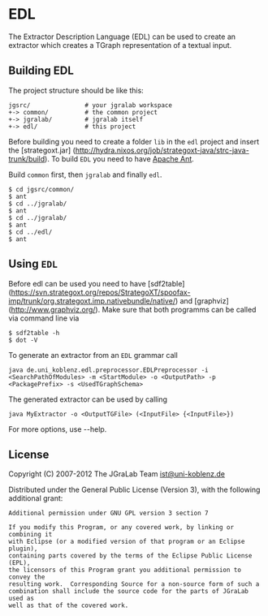 # EDL

The Extractor Description Language (EDL) can be used to create an extractor which creates a TGraph representation of a textual input.

## Building EDL

The project structure should be like this:

    jgsrc/               # your jgralab workspace
    +-> common/          # the common project
    +-> jgralab/         # jgralab itself
	+-> edl/             # this project

Before building you need to create a folder `lib` in the `edl` project and insert the [strategoxt.jar] (http://hydra.nixos.org/job/strategoxt-java/strc-java-trunk/build). To build `EDL` you need to have [Apache Ant](http://ant.apache.org/).

Build `common` first, then `jgralab` and finally `edl`.

    $ cd jgsrc/common/
    $ ant
    $ cd ../jgralab/
    $ ant
    $ cd ../jgralab/
    $ ant
    $ cd ../edl/
    $ ant

## Using `EDL`

Before edl can be used you need to have [sdf2table] (https://svn.strategoxt.org/repos/StrategoXT/spoofax-imp/trunk/org.strategoxt.imp.nativebundle/native/) and [graphviz] (http://www.graphviz.org/). Make sure that both programms can be called via command line via

    $ sdf2table -h
	$ dot -V

To generate an extractor from an `EDL` grammar call

    java de.uni_koblenz.edl.preprocessor.EDLPreprocessor -i <SearchPathOfModules> -m <StartModule> -o <OutputPath> -p <PackagePrefix> -s <UsedTGraphSchema>

The generated extractor can be used by calling

    java MyExtractor -o <OutputTGFile> (<InputFile> {<InputFile>})

For more options, use --help.

## License

Copyright (C) 2007-2012 The JGraLab Team <ist@uni-koblenz.de>

Distributed under the General Public License (Version 3), with the following
additional grant:

    Additional permission under GNU GPL version 3 section 7

    If you modify this Program, or any covered work, by linking or combining it
    with Eclipse (or a modified version of that program or an Eclipse plugin),
    containing parts covered by the terms of the Eclipse Public License (EPL),
    the licensors of this Program grant you additional permission to convey the
    resulting work.  Corresponding Source for a non-source form of such a
    combination shall include the source code for the parts of JGraLab used as
    well as that of the covered work.


<!-- Local Variables:        -->
<!-- mode: markdown          -->
<!-- indent-tabs-mode: nil   -->
<!-- End:                    -->

